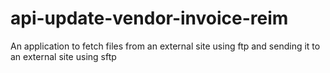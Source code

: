 # api-update-vendor-invoice-reim
An application to fetch files from an external site using ftp and sending it to an external site using sftp
